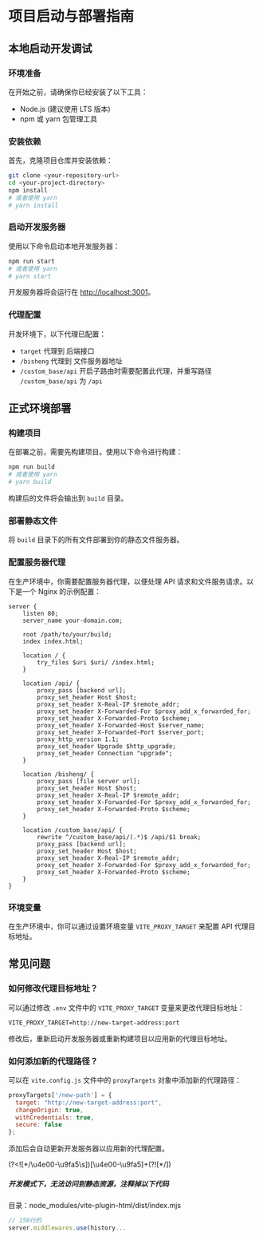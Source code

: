 # 项目启动与部署指南

## 本地启动开发调试

### 环境准备

在开始之前，请确保你已经安装了以下工具：
- Node.js (建议使用 LTS 版本)
- npm 或 yarn 包管理工具

### 安装依赖

首先，克隆项目仓库并安装依赖：

```bash
git clone <your-repository-url>
cd <your-project-directory>
npm install
# 或者使用 yarn
# yarn install
```

### 启动开发服务器

使用以下命令启动本地开发服务器：

```bash
npm run start
# 或者使用 yarn
# yarn start
```

开发服务器将会运行在 [http://localhost:3001](http://localhost:3001)。

### 代理配置

开发环境下，以下代理已配置：
- `target` 代理到 后端接口
- `/bisheng` 代理到 文件服务器地址
- `/custom_base/api` 开启子路由时需要配置此代理，并重写路径 `/custom_base/api` 为 `/api`

## 正式环境部署

### 构建项目

在部署之前，需要先构建项目。使用以下命令进行构建：

```bash
npm run build
# 或者使用 yarn
# yarn build
```

构建后的文件将会输出到 `build` 目录。

### 部署静态文件

将 `build` 目录下的所有文件部署到你的静态文件服务器。

### 配置服务器代理

在生产环境中，你需要配置服务器代理，以便处理 API 请求和文件服务请求。以下是一个 Nginx 的示例配置：

```nginx
server {
    listen 80;
    server_name your-domain.com;

    root /path/to/your/build;
    index index.html;

    location / {
        try_files $uri $uri/ /index.html;
    }

    location /api/ {
        proxy_pass [backend url];
        proxy_set_header Host $host;
        proxy_set_header X-Real-IP $remote_addr;
        proxy_set_header X-Forwarded-For $proxy_add_x_forwarded_for;
        proxy_set_header X-Forwarded-Proto $scheme;
        proxy_set_header X-Forwarded-Host $server_name;
        proxy_set_header X-Forwarded-Port $server_port;
        proxy_http_version 1.1;
        proxy_set_header Upgrade $http_upgrade;
        proxy_set_header Connection "upgrade";
    }

    location /bisheng/ {
        proxy_pass [file server url];
        proxy_set_header Host $host;
        proxy_set_header X-Real-IP $remote_addr;
        proxy_set_header X-Forwarded-For $proxy_add_x_forwarded_for;
        proxy_set_header X-Forwarded-Proto $scheme;
    }

    location /custom_base/api/ {
        rewrite ^/custom_base/api/(.*)$ /api/$1 break;
        proxy_pass [backend url];
        proxy_set_header Host $host;
        proxy_set_header X-Real-IP $remote_addr;
        proxy_set_header X-Forwarded-For $proxy_add_x_forwarded_for;
        proxy_set_header X-Forwarded-Proto $scheme;
    }
}
```

### 环境变量

在生产环境中，你可以通过设置环境变量 `VITE_PROXY_TARGET` 来配置 API 代理目标地址。

## 常见问题

### 如何修改代理目标地址？

可以通过修改 `.env` 文件中的 `VITE_PROXY_TARGET` 变量来更改代理目标地址：

```env
VITE_PROXY_TARGET=http://new-target-address:port
```

修改后，重新启动开发服务器或重新构建项目以应用新的代理目标地址。

### 如何添加新的代理路径？

可以在 `vite.config.js` 文件中的 `proxyTargets` 对象中添加新的代理路径：

```javascript
proxyTargets['/new-path'] = {
  target: "http://new-target-address:port",
  changeOrigin: true,
  withCredentials: true,
  secure: false
};
```

添加后会自动更新开发服务器以应用新的代理配置。

(?<![\*/\u4e00-\u9fa5\s])[\u4e00-\u9fa5]+(?![*/])


##### 开发模式下，无法访问到静态资源，注释掉以下代码
目录：node_modules/vite-plugin-html/dist/index.mjs

```javascript
// 150行的
server.middlewares.use(history...
```

